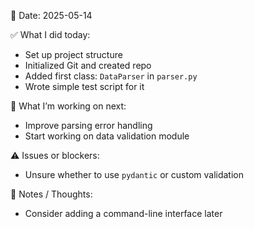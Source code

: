 📅 Date: 2025-05-14

✅ What I did today:
- Set up project structure
- Initialized Git and created repo
- Added first class: `DataParser` in `parser.py`
- Wrote simple test script for it

🔧 What I’m working on next:
- Improve parsing error handling
- Start working on data validation module

⚠️ Issues or blockers:
- Unsure whether to use `pydantic` or custom validation

🧠 Notes / Thoughts:
- Consider adding a command-line interface later
